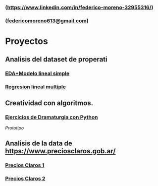 
### (https://www.linkedin.com/in/federico-moreno-32955316/)
### (federicomoreno613@gmail.com)

# Proyectos

## Analisis del dataset de properati
### [EDA+Modelo lineal simple](https://rpubs.com/fede_moreno613/541034)
### [Regresion lineal multiple](http://rpubs.com/fede_moreno613/549138)


## Creatividad con algoritmos.
### [Ejercicios de Dramaturgia con Python](https://github.com/federicomoreno613/proyectos/blob/master/Creatividad/kafka3.ipynb)
*Prototipo*

## Analisis de la data de https://www.preciosclaros.gob.ar/
### [Precios Claros 1](https://github.com/federicomoreno613/proyectos/blob/master/Precios%20Claros%20CABA/Moreno_Picchetti_DM_TP01.pdf)
### [Precios Claros 2](https://github.com/federicomoreno613/proyectos/blob/master/Precios%20Claros%20CABA/Informe_DM2.pdf)

